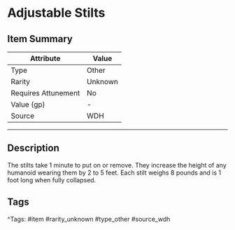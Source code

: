 # Adjustable Stilts

## Item Summary

| Attribute            | Value                        |
|----------------------|------------------------------|
| Type                 | Other |
| Rarity               | Unknown             |
| Requires Attunement  | No                |
| Value (gp)           | -    |
| Source               | WDH |

---

## Description

The stilts take 1 minute to put on or remove. They increase the height of any humanoid wearing them by 2 to 5 feet. Each stilt weighs 8 pounds and is 1 foot long when fully collapsed.

## Tags

^Tags: #item #rarity_unknown #type_other #source_wdh